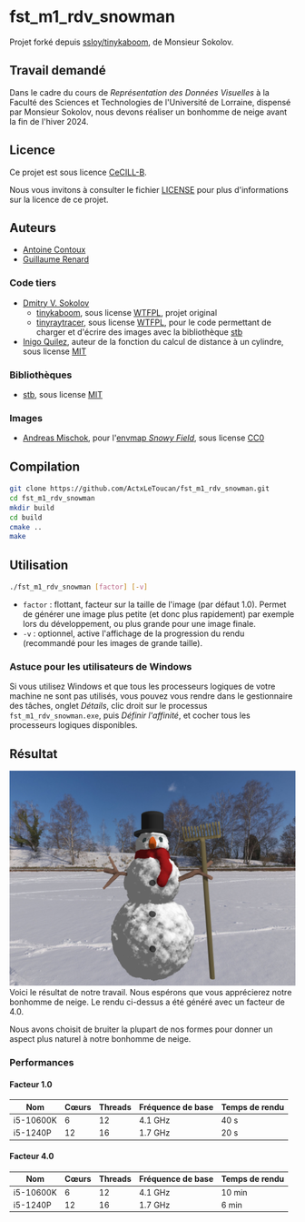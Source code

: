 # fst_m1_rdv_snowman
Projet forké depuis [ssloy/tinykaboom](https://github.com/ssloy/tinykaboom), de Monsieur Sokolov.

## Travail demandé
Dans le cadre du cours de *Représentation des Données Visuelles* à la Faculté des Sciences et Technologies
de l'Université de Lorraine, dispensé par Monsieur Sokolov, nous devons réaliser un bonhomme de neige avant la
fin de l'hiver 2024.

## Licence
Ce projet est sous licence [CeCILL-B](https://cecill.info/licences/Licence_CeCILL-B_V1-fr.html).

Nous vous invitons à consulter le fichier [LICENSE](./LICENSE) pour plus d'informations sur la licence de ce projet.

## Auteurs
* [Antoine Contoux](https://github.com/ActxLeToucan)
* [Guillaume Renard](https://github.com/dranerine)
### Code tiers
* [Dmitry V. Sokolov](https://github.com/ssloy)
  * [tinykaboom](https://github.com/ssloy/tinykaboom), sous license [WTFPL](https://spdx.org/licenses/WTFPL), projet original
  * [tinyraytracer](https://github.com/ssloy/tinyraytracer), sous license [WTFPL](https://spdx.org/licenses/WTFPL),
  pour le code permettant de charger et d'écrire des images avec la bibliothèque [stb](https://github.com/nothings/stb)
* [Inigo Quilez](https://iquilezles.org/), auteur de la fonction du calcul de distance à un cylindre, sous license [MIT](https://spdx.org/licenses/MIT)
### Bibliothèques
* [stb](https://github.com/nothings/stb), sous license [MIT](https://spdx.org/licenses/MIT)
### Images
* [Andreas Mischok](https://polyhaven.com/all?a=Andreas%20Mischok), pour l'[envmap *Snowy Field*](./envmap.jpg), sous license [CC0](https://spdx.org/licenses/CC0-1.0)

## Compilation
```sh
git clone https://github.com/ActxLeToucan/fst_m1_rdv_snowman.git
cd fst_m1_rdv_snowman
mkdir build
cd build
cmake ..  
make
```

## Utilisation
```sh
./fst_m1_rdv_snowman [factor] [-v]
```
* `factor` : flottant, facteur sur la taille de l'image (par défaut 1.0). Permet de générer une image plus petite
(et donc plus rapidement) par exemple lors du développement, ou plus grande pour une image finale.
* `-v` : optionnel, active l'affichage de la progression du rendu (recommandé pour les images de grande taille).

### Astuce pour les utilisateurs de Windows
Si vous utilisez Windows et que tous les processeurs logiques de votre machine ne sont pas utilisés, vous pouvez
vous rendre dans le gestionnaire des tâches, onglet *Détails*, clic droit sur le processus `fst_m1_rdv_snowman.exe`,
puis *Définir l'affinité*, et cocher tous les processeurs logiques disponibles.

## Résultat
![Résultat](./out.jpg)
Voici le résultat de notre travail. Nous espérons que vous apprécierez notre bonhomme de neige.
Le rendu ci-dessus a été généré avec un facteur de 4.0.

Nous avons choisit de bruiter la plupart de nos formes pour donner un aspect plus naturel à notre bonhomme de neige.

### Performances
#### Facteur 1.0
| Nom       | Cœurs | Threads | Fréquence de base | Temps de rendu |
|-----------|-------|---------|-------------------|----------------|
| i5-10600K | 6     | 12      | 4.1 GHz           | 40 s           |
| i5-1240P  | 12    | 16      | 1.7 GHz           | 20 s           |

#### Facteur 4.0
| Nom       | Cœurs | Threads | Fréquence de base | Temps de rendu |
|-----------|-------|---------|-------------------|----------------|
| i5-10600K | 6     | 12      | 4.1 GHz           | 10 min         |
| i5-1240P  | 12    | 16      | 1.7 GHz           | 6 min          |
